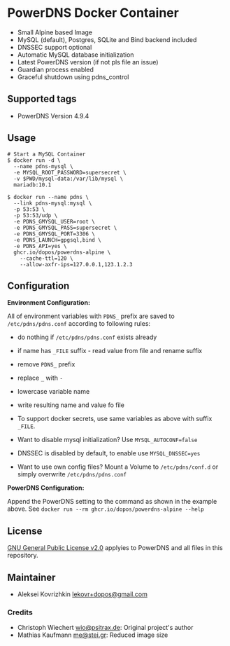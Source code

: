 # PowerDNS Docker Container

* Small Alpine based Image
* MySQL (default), Postgres, SQLite and Bind backend included
* DNSSEC support optional
* Automatic MySQL database initialization
* Latest PowerDNS version (if not pls file an issue)
* Guardian process enabled
* Graceful shutdown using pdns_control

## Supported tags

* PowerDNS Version 4.9.4

## Usage

```shell
# Start a MySQL Container
$ docker run -d \
  --name pdns-mysql \
  -e MYSQL_ROOT_PASSWORD=supersecret \
  -v $PWD/mysql-data:/var/lib/mysql \
  mariadb:10.1

$ docker run --name pdns \
  --link pdns-mysql:mysql \
  -p 53:53 \
  -p 53:53/udp \
  -e PDNS_GMYSQL_USER=root \
  -e PDNS_GMYSQL_PASS=supersecret \
  -e PDNS_GMYSQL_PORT=3306 \
  -e PDNS_LAUNCH=gpgsql,bind \
  -e PDNS_API=yes \
  ghcr.io/dopos/powerdns-alpine \
    --cache-ttl=120 \
    --allow-axfr-ips=127.0.0.1,123.1.2.3
```

## Configuration

**Environment Configuration:**

All of environment variables with `PDNS_` prefix are saved to `/etc/pdns/pdns.conf` according to following rules:

* do nothing if `/etc/pdns/pdns.conf` exists already
* if name has `_FILE` suffix - read value from file and rename suffix
* remove `PDNS_` prefix
* replace `_` with `-`
* lowercase variable name
* write resulting name and value fo file

* To support docker secrets, use same variables as above with suffix `_FILE`.
* Want to disable mysql initialization? Use `MYSQL_AUTOCONF=false`
* DNSSEC is disabled by default, to enable use `MYSQL_DNSSEC=yes`
* Want to use own config files? Mount a Volume to `/etc/pdns/conf.d` or simply overwrite `/etc/pdns/pdns.conf`

**PowerDNS Configuration:**

Append the PowerDNS setting to the command as shown in the example above.
See `docker run --rm ghcr.io/dopos/powerdns-alpine --help`

## License

[GNU General Public License v2.0](https://github.com/PowerDNS/pdns/blob/master/COPYING) applyies to PowerDNS and all files in this repository.


## Maintainer

* Aleksei Kovrizhkin <lekovr+dopos@gmail.com>

### Credits

* Christoph Wiechert <wio@psitrax.de>: Original project's author
* Mathias Kaufmann <me@stei.gr>: Reduced image size

